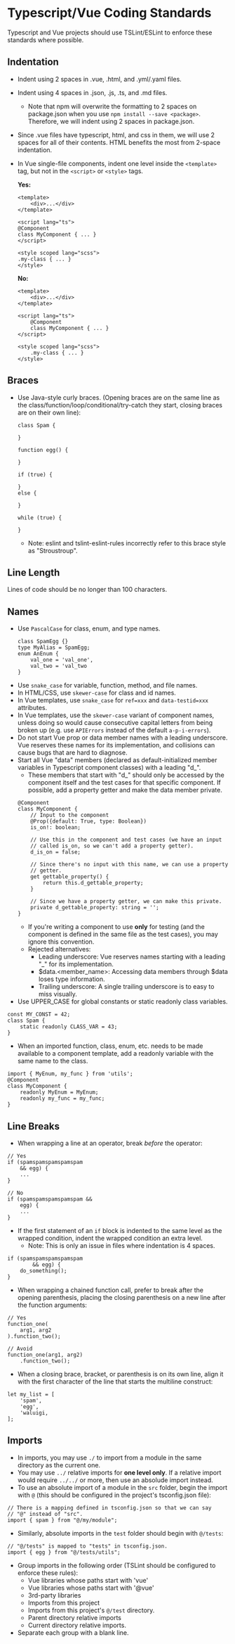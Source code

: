 # Typescript/Vue Coding Standards

Typescript and Vue projects should use TSLint/ESLint to enforce these standards where possible.

## Indentation
- Indent using 2 spaces in .vue, .html, and .yml/.yaml files.
- Indent using 4 spaces in .json, .js, .ts, and .md files.
    - Note that npm will overwrite the formatting to 2 spaces on package.json when you use `npm install --save <package>`. Therefore, we will indent using 2 spaces in package.json.
- Since .vue files have typescript, html, and css in them, we will use 2 spaces for all of their contents. HTML benefits the most from 2-space indentation.
- In Vue single-file components, indent one level inside the `<template>` tag, but not in the `<script>` or `<style>` tags.

    **Yes:**
    ```
    <template>
        <div>...</div>
    </template>

    <script lang="ts">
    @Component
    class MyComponent { ... }
    </script>

    <style scoped lang="scss">
    .my-class { ... }
    </style>
    ```

    **No:**
    ```
    <template>
        <div>...</div>
    </template>

    <script lang="ts">
        @Component
        class MyComponent { ... }
    </script>

    <style scoped lang="scss">
        .my-class { ... }
    </style>
    ```

## Braces
- Use Java-style curly braces. (Opening braces are on the same line as the class/function/loop/conditional/try-catch they start, closing braces are on their own line):
    ```
    class Spam {

    }

    function egg() {

    }

    if (true) {

    }
    else {

    }

    while (true) {

    }
    ```
    - Note: eslint and tslint-eslint-rules incorrectly refer to this brace style as "Stroustroup".
## Line Length
Lines of code should be no longer than 100 characters.

## Names
- Use `PascalCase` for class, enum, and type names.
    ```
    class SpamEgg {}
    type MyAlias = SpamEgg;
    enum AnEnum {
        val_one = 'val_one',
        val_two = 'val_two
    }
    ```
- Use `snake_case` for variable, function, method, and file names.
- In HTML/CSS, use `skewer-case` for class and id names.
- In Vue templates, use `snake_case` for `ref=xxx` and `data-testid=xxx` attributes.
- In Vue templates, use the `skewer-case` variant of component names, unless doing so would cause consecutive capital letters from being broken up (e.g. use `APIErrors` instead of the default `a-p-i-errors`).
- Do not start Vue prop or data member names with a leading underscore. Vue reserves these names for its implementation, and collisions can cause bugs that are hard to diagnose.
- Start all Vue "data" members (declared as default-initialized member variables in Typescript component classes) with a leading "d_".
    - These members that start with "d_" should only be accessed by the component itself and the test cases for that specific component. If possible, add a property getter and make the data member private.
    ```
    @Component
    class MyComponent {
        // Input to the component
        @Prop({default: True, type: Boolean})
        is_on!: boolean;

        // Use this in the component and test cases (we have an input
        // called is_on, so we can't add a property getter).
        d_is_on = false;

        // Since there's no input with this name, we can use a property
        // getter.
        get gettable_property() {
            return this.d_gettable_property;
        }

        // Since we have a property getter, we can make this private.
        private d_gettable_property: string = '';
    }
    ```
    - If you're writing a component to use **only** for testing (and the component is defined in the same file as the test cases), you may ignore this convention.
    - Rejected alternatives:
        - Leading underscore: Vue reserves names starting with a leading "_" for its implementation.
        - $data.\<member_name\>: Accessing data members through $data loses type information.
        - Trailing underscore: A single trailing underscore is to easy to miss visually.
- Use UPPER_CASE for global constants or static readonly class variables.
```
const MY_CONST = 42;
class Spam {
    static readonly CLASS_VAR = 43;
}
```
- When an imported function, class, enum, etc. needs to be made available to a component
    template, add a readonly variable with the same name to the class.
```
import { MyEnum, my_func } from 'utils';
@Component
class MyComponent {
    readonly MyEnum = MyEnum;
    readonly my_func = my_func;
}
```

## Line Breaks
- When wrapping a line at an operator, break _before_ the operator:
```
// Yes
if (spamspamspamspamspam
    && egg) {
    ...
}

// No
if (spamspamspamspamspam &&
    egg) {
    ...
}
```
- If the first statement of an `if` block is indented to the same level as the wrapped condition, indent the wrapped condition an extra level.
    - Note: This is only an issue in files where indentation is 4 spaces.
```
if (spamspamspamspamspam
        && egg) {
    do_something();
}
```
- When wrapping a chained function call, prefer to break after the opening parenthesis, placing the closing parenthesis on a new line after the function arguments:
```
// Yes
function_one(
    arg1, arg2
).function_two();

// Avoid
function_one(arg1, arg2)
    .function_two();
```
- When a closing brace, bracket, or parenthesis is on its own line, align
it with the first character of the line that starts the multiline construct:
```
let my_list = [
    'spam',
    'egg',
    'waluigi,
];
```
## Imports
- In imports, you may use `./` to import from a module in the same directory as the current one.
- You may use `../` relative imports for __one level only__. If a relative import would require `../../` or more, then use an absolude import instead.
- To use an absolute import of a module in the `src` folder, begin the import with `@` (this should be configured in the project's tsconfig.json file):
```
// There is a mapping defined in tsconfig.json so that we can say
// "@" instead of "src".
import { spam } from "@/my/module";
```
- Similarly, absolute imports in the `test` folder should begin with `@/tests`:
```
// "@/tests" is mapped to "tests" in tsconfig.json.
import { egg } from "@/tests/utils";
```

- Group imports in the following order (TSLint should be configured to enforce these rules):
    - Vue libraries whose paths start with 'vue'
    - Vue libraries whose paths start with '@vue'
    - 3rd-party libraries
    - Imports from this project
    - Imports from this project's `@/test` directory.
    - Parent directory relative imports
    - Current directory relative imports.
- Separate each group with a blank line.
